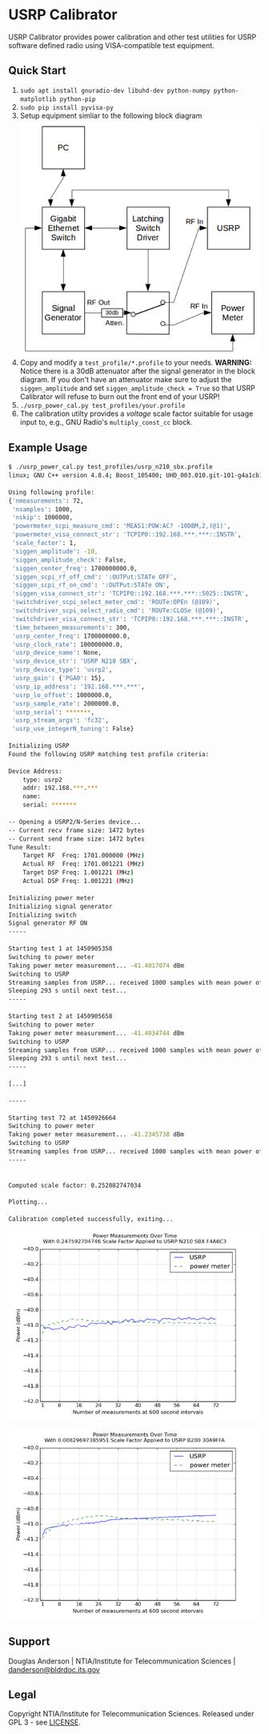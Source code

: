 USRP Calibrator
===============

USRP Calibrator provides power calibration and other test utilities for USRP software defined radio using VISA-compatible test equipment.

Quick Start
-----------

1. `sudo apt install gnuradio-dev libuhd-dev python-numpy python-matplotlib python-pip`
2. `sudo pip install pyvisa-py`
3. Setup equipment simliar to the following block diagram
![Block Diagram](img/block_diagram.png)
4. Copy and modify a `test_profile/*.profile` to your needs.
**WARNING:** Notice there is a 30dB attenuator after the signal generator in the block diagram. If you don't have an attenuator make sure to adjust the `siggen_amplitude` and set `siggen_amplitude_check = True` so that USRP Calibrator will refuse to burn out the front end of your USRP!
5. `./usrp_power_cal.py test_profiles/your.profile`
6. The calibration utilty provides a *voltage* scale factor suitable for usage input to, e.g., GNU Radio's `multiply_const_cc` block.

Example Usage
-------------

```bash
$ ./usrp_power_cal.py test_profiles/usrp_n210_sbx.profile
linux; GNU C++ version 4.8.4; Boost_105400; UHD_003.010.git-101-g4a1cb1f2

Using following profile:
{'nmeasurements': 72,
 'nsamples': 1000,
 'nskip': 1000000,
 'powermeter_scpi_measure_cmd': 'MEAS1:POW:AC? -10DBM,2,(@1)',
 'powermeter_visa_connect_str': 'TCPIP0::192.168.***.***::INSTR',
 'scale_factor': 1,
 'siggen_amplitude': -10,
 'siggen_amplitude_check': False,
 'siggen_center_freq': 1700000000.0,
 'siggen_scpi_rf_off_cmd': ':OUTPut:STATe OFF',
 'siggen_scpi_rf_on_cmd': ':OUTPut:STATe ON',
 'siggen_visa_connect_str': 'TCPIP0::192.168.***.***::5025::INSTR',
 'switchdriver_scpi_select_meter_cmd': 'ROUTe:OPEn (@109)',
 'switchdriver_scpi_select_radio_cmd': 'ROUTe:CLOSe (@109)',
 'switchdriver_visa_connect_str': 'TCPIP0::192.168.***.***::INSTR',
 'time_between_measurements': 300,
 'usrp_center_freq': 1700000000.0,
 'usrp_clock_rate': 100000000.0,
 'usrp_device_name': None,
 'usrp_device_str': 'USRP N210 SBX',
 'usrp_device_type': 'usrp2',
 'usrp_gain': {'PGA0': 15},
 'usrp_ip_address': '192.168.***.***',
 'usrp_lo_offset': 1000000.0,
 'usrp_sample_rate': 2000000.0,
 'usrp_serial': *******,
 'usrp_stream_args': 'fc32',
 'usrp_use_integerN_tuning': False}

Initializing USRP
Found the following USRP matching test profile criteria:

Device Address:
    type: usrp2
    addr: 192.168.***.***
    name:
    serial: *******

-- Opening a USRP2/N-Series device...
-- Current recv frame size: 1472 bytes
-- Current send frame size: 1472 bytes
Tune Result:
    Target RF  Freq: 1701.000000 (MHz)
    Actual RF  Freq: 1701.001221 (MHz)
    Target DSP Freq: 1.001221 (MHz)
    Actual DSP Freq: 1.001221 (MHz)

Initializing power meter
Initializing signal generator
Initializing switch
Signal generator RF ON
-----

Starting test 1 at 1450905358
Switching to power meter
Taking power meter measurement... -41.4017074 dBm
Switching to USRP
Streaming samples from USRP... received 1000 samples with mean power of -29.133253817 dB
Sleeping 293 s until next test...
-----

Starting test 2 at 1450905658
Switching to power meter
Taking power meter measurement... -41.4034744 dBm
Switching to USRP
Streaming samples from USRP... received 1000 samples with mean power of -29.2450711456 dB
Sleeping 293 s until next test...
-----

[...]

-----

Starting test 72 at 1450926664
Switching to power meter
Taking power meter measurement... -41.2345738 dBm
Switching to USRP
Streaming samples from USRP... received 1000 samples with mean power of -29.2711198499 dB
-----


Computed scale factor: 0.252082747034

Plotting...

Calibration completed successfully, exiting...
```

![N210 Plot](img/USRP_N210.png)

![B200 Plot](img/USRP_B200.png)

Support
-------
Douglas Anderson | NTIA/Institute for Telecommunication Sciences | danderson@bldrdoc.its.gov

Legal
-----
Copyright NTIA/Institute for Telecommunication Sciences. Released under GPL 3 - see [LICENSE](LICENSE.txt).
